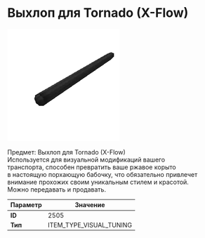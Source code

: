 # Выхлоп для Tornado (X-Flow)

![Item Image](../img/2505.webp?raw=true)

Предмет: Выхлоп для Tornado (X-Flow)<br>Используется для визуальной модификаций вашего<br>транспорта, способен превратить ваше ржавое корыто<br>в настоящую порхающую бабочку, что обязательно привлечет<br>внимание прохожих своим уникальным стилем и красотой.<br>Можно передавать и продавать.


| Параметр | Значение |
|----------|----------|
| **ID** | 2505 |
| **Тип** | ITEM_TYPE_VISUAL_TUNING |

